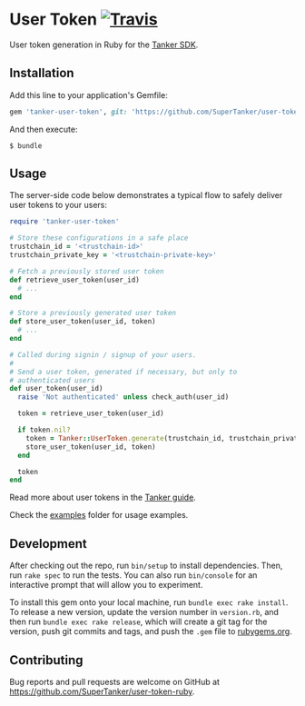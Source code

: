 # User Token [![Travis][build-badge]][build]

User token generation in Ruby for the [Tanker SDK](https://tanker.io/docs/latest).

## Installation

Add this line to your application's Gemfile:

```ruby
gem 'tanker-user-token', git: 'https://github.com/SuperTanker/user-token-ruby' #, tag: 'vX.Y.Z'
```

And then execute:

    $ bundle

## Usage

The server-side code below demonstrates a typical flow to safely deliver user tokens to your users:

```ruby
require 'tanker-user-token'

# Store these configurations in a safe place
trustchain_id = '<trustchain-id>'
trustchain_private_key = '<trustchain-private-key>'

# Fetch a previously stored user token
def retrieve_user_token(user_id)
  # ...
end

# Store a previously generated user token
def store_user_token(user_id, token)
  # ...
end

# Called during signin / signup of your users.
# 
# Send a user token, generated if necessary, but only to
# authenticated users
def user_token(user_id)
  raise 'Not authenticated' unless check_auth(user_id)

  token = retrieve_user_token(user_id)

  if token.nil?
    token = Tanker::UserToken.generate(trustchain_id, trustchain_private_key, user_id)
    store_user_token(user_id, token)
  end

  token
end
```

Read more about user tokens in the [Tanker guide](https://tanker.io/docs/latest/guide/server/).

Check the [examples](https://github.com/SuperTanker/user-token-ruby/tree/master/examples/) folder for usage examples.

## Development

After checking out the repo, run `bin/setup` to install dependencies. Then, run `rake spec` to run the tests. You can also run `bin/console` for an interactive prompt that will allow you to experiment.

To install this gem onto your local machine, run `bundle exec rake install`. To release a new version, update the version number in `version.rb`, and then run `bundle exec rake release`, which will create a git tag for the version, push git commits and tags, and push the `.gem` file to [rubygems.org](https://rubygems.org).

## Contributing

Bug reports and pull requests are welcome on GitHub at https://github.com/SuperTanker/user-token-ruby.

[build-badge]: https://travis-ci.org/SuperTanker/user-token-ruby.svg?branch=master
[build]: https://travis-ci.org/SuperTanker/user-token-ruby
